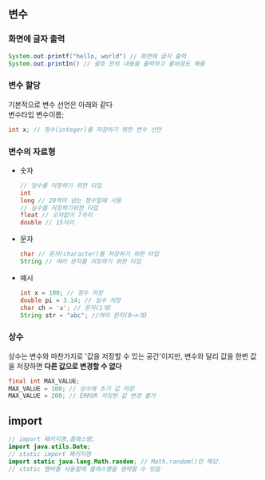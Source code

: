 ## 변수
### 화면에 글자 출력
``` Java 
System.out.printf("hello, world") // 화면에 글자 출력
System.out.printIn() // 괄호 안의 내용을 출력하고 줄바꿈도 해줌
```

### 변수 할당
기본적으로 변수 선언은 아래와 같다  
변수타입 변수이름;
``` Java
int x; // 정수(integer)를 저장하기 위한 변수 선언
```

### 변수의 자료형
- 숫자
    ``` Java
    // 정수를 저장하기 위한 타입
    int 
    long // 20억이 넘는 정수일때 사용
    // 실수를 저장하기위한 타입
    float // 오차없이 7자리
    double // 15자리
    ```
- 문자
    ``` Java
    char // 문자(character)를 저장하기 위한 타입
    String // 여러 문자를 저장하기 위한 타입
    ```
- 예시
    ``` Java
    int x = 100; // 정수 저장
    double pi = 3.14; // 실수 저장
    char ch = 'a'; // 문자(1개)
    String str = "abc"; //여러 문자(0~n개)
    ```

### 상수
상수는 변수와 마찬가지로 '값을 저장할 수 있는 공간'이지만, 변수와 달리 값을 한번 값을 저장하면 **다른 값으로 변경할 수 없다**
``` java
final int MAX_VALUE;
MAX_VALUE = 100; // 상수에 초기 값 저장
MAX_VALUE = 200; // ERROR 저장된 값 변경 불가
```


## import
``` Java
// import 패키지명.클래스명;
import java.utils.Date; 
// static import 패키지명
import static java.lang.Math.random; // Math.random()만 해당.
// static 멤버를 사용할때 클래스명을 생략할 수 있음
```
